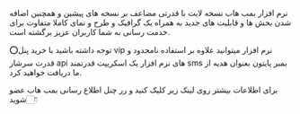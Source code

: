 نرم افزار بمب هاب نسخه لایت با قدرتی مضاعف بر نسخه های پیشین و همچنین اضافه شدن بخش ها و قابلیت های جدید به همراه یک گرافیک و طرح و نمای کاملا متفاوت برای خدمت رسانی به شما کاربران عزیز برگشته است.

⭕توجه داشته باشید با خرید پنل vip نرم افزار میتوانید علاوه بر استفاده نامحدود و قدرت سرشار api های نرم افزار یک اسکریپت قدرتمند sms بمبر پایتون بعنوان هدیه از ما دریافت خواهید کرد.

برای اطلاعات بیشتر روی لینک زیر کلیک کنید و رر چنل اطلاع رسانی بمب هاب عضو شوید👇🏻
